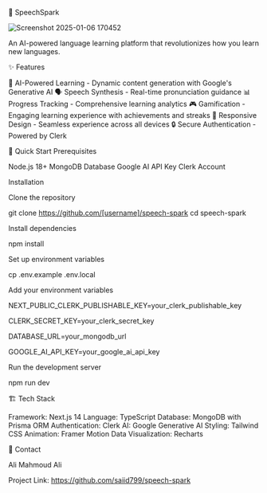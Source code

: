 🌟 SpeechSpark

![Screenshot 2025-01-06 170452](https://github.com/user-attachments/assets/2eab7f21-9856-47df-9cf6-c20ba09088a5)

An AI-powered language learning platform that revolutionizes how you learn new languages.

✨ Features

🤖 AI-Powered Learning - Dynamic content generation with Google's Generative AI
🗣️ Speech Synthesis - Real-time pronunciation guidance
📊 Progress Tracking - Comprehensive learning analytics
🎮 Gamification - Engaging learning experience with achievements and streaks
📱 Responsive Design - Seamless experience across all devices
🔒 Secure Authentication - Powered by Clerk

🚀 Quick Start
Prerequisites

Node.js 18+
MongoDB Database
Google AI API Key
Clerk Account

Installation

Clone the repository

git clone https://github.com/[username]/speech-spark
cd speech-spark

Install dependencies

npm install

Set up environment variables

cp .env.example .env.local

Add your environment variables

NEXT_PUBLIC_CLERK_PUBLISHABLE_KEY=your_clerk_publishable_key

CLERK_SECRET_KEY=your_clerk_secret_key

DATABASE_URL=your_mongodb_url

GOOGLE_AI_API_KEY=your_google_ai_api_key


Run the development server

npm run dev


🏗️ Tech Stack

Framework: Next.js 14
Language: TypeScript
Database: MongoDB with Prisma ORM
Authentication: Clerk
AI: Google Generative AI
Styling: Tailwind CSS
Animation: Framer Motion
Data Visualization: Recharts

📧 Contact

Ali Mahmoud Ali

Project Link: https://github.com/saiid799/speech-spark
